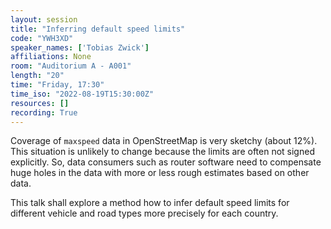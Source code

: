 ```yaml
---
layout: session
title: "Inferring default speed limits"
code: "YWH3XD"
speaker_names: ['Tobias Zwick']
affiliations: None
room: "Auditorium A - A001"
length: "20"
time: "Friday, 17:30"
time_iso: "2022-08-19T15:30:00Z"
resources: []
recording: True
---
```


Coverage of `maxspeed` data in OpenStreetMap is very sketchy (about 12%). This situation is unlikely to change because the limits are often not signed explicitly. So, data consumers such as router software need to compensate huge holes in the data with more or less rough estimates based on other data.

This talk shall explore a method how to infer default speed limits for different vehicle and road types more precisely for each country.

